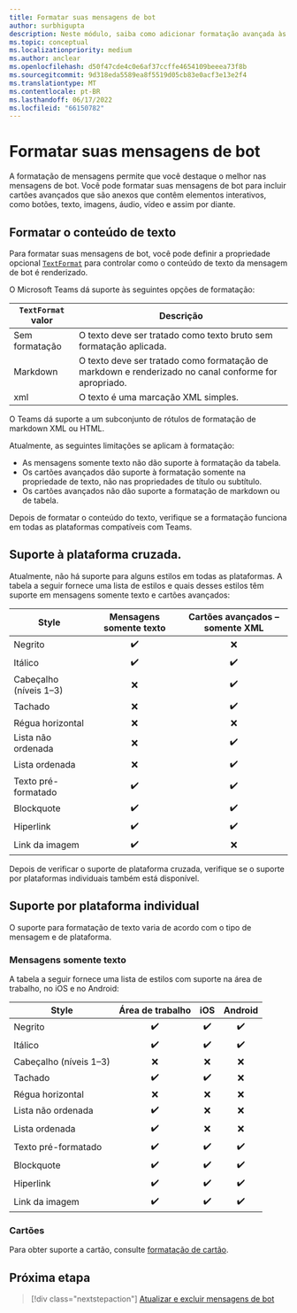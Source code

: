 ```yaml
---
title: Formatar suas mensagens de bot
author: surbhigupta
description: Neste módulo, saiba como adicionar formatação avançada às mensagens do bot, como tachado, lista ordenada e não ordenada, hiperlink, link de imagem e muito mais.
ms.topic: conceptual
ms.localizationpriority: medium
ms.author: anclear
ms.openlocfilehash: d50f47cde4c0e6af37ccffe4654109beeea73f8b
ms.sourcegitcommit: 9d318eda5589ea8f5519d05cb83e0acf3e13e2f4
ms.translationtype: MT
ms.contentlocale: pt-BR
ms.lasthandoff: 06/17/2022
ms.locfileid: "66150782"
---
```

# <a name="format-your-bot-messages"></a>Formatar suas mensagens de bot

A formatação de mensagens permite que você destaque o melhor nas mensagens de bot. Você pode formatar suas mensagens de bot para incluir cartões avançados que são anexos que contêm elementos interativos, como botões, texto, imagens, áudio, vídeo e assim por diante.

## <a name="format-text-content"></a>Formatar o conteúdo de texto

Para formatar suas mensagens de bot, você pode definir a propriedade opcional [`TextFormat`](/bot-framework/dotnet/bot-builder-dotnet-create-messages#customizing-a-message) para controlar como o conteúdo de texto da mensagem de bot é renderizado.

O Microsoft Teams dá suporte às seguintes opções de formatação:

| `TextFormat` valor | Descrição |
| --- | --- |
| Sem formatação | O texto deve ser tratado como texto bruto sem formatação aplicada.|
| Markdown | O texto deve ser tratado como formatação de markdown e renderizado no canal conforme for apropriado. |
| xml | O texto é uma marcação XML simples. |

O Teams dá suporte a um subconjunto de rótulos de formatação de markdown XML ou HTML.

Atualmente, as seguintes limitações se aplicam à formatação:

* As mensagens somente texto não dão suporte à formatação da tabela.
* Os cartões avançados dão suporte à formatação somente na propriedade de texto, não nas propriedades de título ou subtítulo.
* Os cartões avançados não dão suporte a formatação de markdown ou de tabela.

Depois de formatar o conteúdo do texto, verifique se a formatação funciona em todas as plataformas compatíveis com Teams.

## <a name="cross-platform-support"></a>Suporte à plataforma cruzada.

Atualmente, não há suporte para alguns estilos em todas as plataformas. A tabela a seguir fornece uma lista de estilos e quais desses estilos têm suporte em mensagens somente texto e cartões avançados:

| Style                     | Mensagens somente texto | Cartões avançados – somente XML |
| ---                       | :---: | :---: |
| Negrito                      | ✔️️ | ❌ |
| Itálico                    | ✔️ | ✔️ |
| Cabeçalho (níveis 1&ndash;3) | ❌ | ✔️ |
| Tachado             | ❌ | ✔️ |
| Régua horizontal           | ❌ | ❌ |
| Lista não ordenada            | ❌ | ✔️ |
| Lista ordenada              | ❌ | ✔️ |
| Texto pré-formatado         | ✔️ | ✔️ |
| Blockquote                | ✔️ | ✔️ |
| Hiperlink                 | ✔️ | ✔️ |
| Link da imagem                | ✔️ | ❌ |

Depois de verificar o suporte de plataforma cruzada, verifique se o suporte por plataformas individuais também está disponível.

## <a name="support-by-individual-platform"></a>Suporte por plataforma individual

O suporte para formatação de texto varia de acordo com o tipo de mensagem e de plataforma.

### <a name="text-only-messages"></a>Mensagens somente texto

A tabela a seguir fornece uma lista de estilos com suporte na área de trabalho, no iOS e no Android:

| Style                     | Área de trabalho | iOS | Android |
| ---                       | :---: | :---: | :---: |
| Negrito                      | ✔️ | ✔️ | ✔️ |
| Itálico                    | ✔️ | ✔️ | ✔️ |
| Cabeçalho (níveis 1&ndash;3) | ❌ | ❌ | ❌ |
| Tachado             | ✔️ | ✔️ | ❌ |
| Régua horizontal           | ❌ | ❌ | ❌ |
| Lista não ordenada            | ✔️ | ❌ | ❌ |
| Lista ordenada              | ✔️ | ❌ | ❌ |
| Texto pré-formatado         | ✔️ | ✔️ | ✔️ |
| Blockquote                | ✔️ | ✔️ | ✔️ |
| Hiperlink                 | ✔️ | ✔️ | ✔️ |
| Link da imagem                | ✔️ | ✔️ | ✔️ |

### <a name="cards"></a>Cartões

Para obter suporte a cartão, consulte [formatação de cartão](~/task-modules-and-cards/cards/cards-format.md).

## <a name="next-step"></a>Próxima etapa

> [!div class="nextstepaction"]
> [Atualizar e excluir mensagens de bot](~/bots/how-to/update-and-delete-bot-messages.md)

